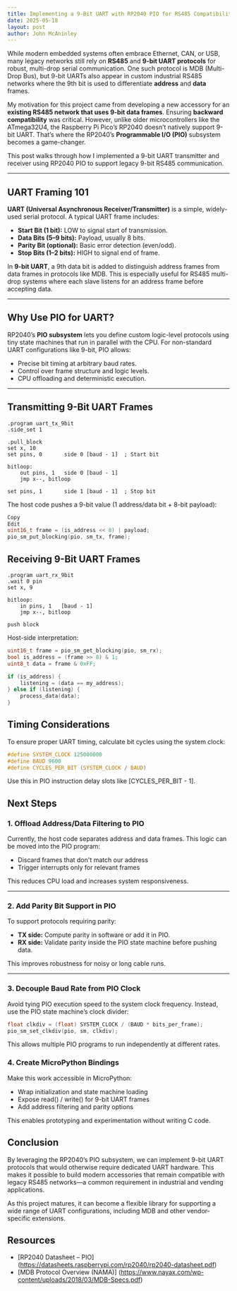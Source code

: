 ```yaml
---
title: Implementing a 9-Bit UART with RP2040 PIO for RS485 Compatibility
date: 2025-05-18
layout: post
author: John McAninley
---
```


While modern embedded systems often embrace Ethernet, CAN, or USB, many legacy networks still rely on **RS485** and **9-bit UART protocols** for robust, multi-drop serial communication. One such protocol is MDB (Multi-Drop Bus), but 9-bit UARTs also appear in custom industrial RS485 networks where the 9th bit is used to differentiate **address** and **data** frames.

My motivation for this project came from developing a new accessory for an **existing RS485 network that uses 9-bit data frames**. Ensuring **backward compatibility** was critical. However, unlike older microcontrollers like the ATmega32U4, the Raspberry Pi Pico’s RP2040 doesn’t natively support 9-bit UART. That’s where the RP2040’s **Programmable I/O (PIO)** subsystem becomes a game-changer.

This post walks through how I implemented a 9-bit UART transmitter and receiver using RP2040 PIO to support legacy 9-bit RS485 communication.

---

## UART Framing 101

**UART (Universal Asynchronous Receiver/Transmitter)** is a simple, widely-used serial protocol. A typical UART frame includes:

- **Start Bit (1 bit):** LOW to signal start of transmission.
- **Data Bits (5–9 bits):** Payload, usually 8 bits.
- **Parity Bit (optional):** Basic error detection (even/odd).
- **Stop Bits (1–2 bits):** HIGH to signal end of frame.

In **9-bit UART**, a 9th data bit is added to distinguish address frames from data frames in protocols like MDB. This is especially useful for RS485 multi-drop systems where each slave listens for an address frame before accepting data.

---

## Why Use PIO for UART?

RP2040’s **PIO subsystem** lets you define custom logic-level protocols using tiny state machines that run in parallel with the CPU. For non-standard UART configurations like 9-bit, PIO allows:

- Precise bit timing at arbitrary baud rates.
- Control over frame structure and logic levels.
- CPU offloading and deterministic execution.

---

## Transmitting 9-Bit UART Frames

```Assembly
.program uart_tx_9bit
.side_set 1

.pull_block
set x, 10
set pins, 0       side 0 [baud - 1]  ; Start bit

bitloop:
    out pins, 1   side 0 [baud - 1]
    jmp x--, bitloop

set pins, 1       side 1 [baud - 1]  ; Stop bit
```

The host code pushes a 9-bit value (1 address/data bit + 8-bit payload):

```c
Copy
Edit
uint16_t frame = (is_address << 8) | payload;
pio_sm_put_blocking(pio, sm_tx, frame);
```

## Receiving 9-Bit UART Frames
```Assembly
.program uart_rx_9bit
.wait 0 pin
set x, 9

bitloop:
    in pins, 1   [baud - 1]
    jmp x--, bitloop

push block
```
Host-side interpretation:
```c
uint16_t frame = pio_sm_get_blocking(pio, sm_rx);
bool is_address = (frame >> 8) & 1;
uint8_t data = frame & 0xFF;

if (is_address) {
    listening = (data == my_address);
} else if (listening) {
    process_data(data);
}
```
## Timing Considerations
To ensure proper UART timing, calculate bit cycles using the system clock:
```c
#define SYSTEM_CLOCK 125000000
#define BAUD 9600
#define CYCLES_PER_BIT (SYSTEM_CLOCK / BAUD)
```
Use this in PIO instruction delay slots like \[CYCLES_PER_BIT - 1\].

## Next Steps

### 1. Offload Address/Data Filtering to PIO

Currently, the host code separates address and data frames. This logic can be moved into the PIO program:

- Discard frames that don't match our address
- Trigger interrupts only for relevant frames

This reduces CPU load and increases system responsiveness.

---

### 2. Add Parity Bit Support in PIO

To support protocols requiring parity:

- **TX side:** Compute parity in software or add it in PIO.
- **RX side:** Validate parity inside the PIO state machine before pushing data.

This improves robustness for noisy or long cable runs.

---

### 3. Decouple Baud Rate from PIO Clock

Avoid tying PIO execution speed to the system clock frequency. Instead, use the PIO state machine’s clock divider:

```c
float clkdiv = (float) SYSTEM_CLOCK / (BAUD * bits_per_frame);
pio_sm_set_clkdiv(pio, sm, clkdiv);
```

This allows multiple PIO programs to run independently at different rates.

### 4. Create MicroPython Bindings
Make this work accessible in MicroPython:

- Wrap initialization and state machine loading
- Expose read() / write() for 9-bit UART frames
- Add address filtering and parity options

This enables prototyping and experimentation without writing C code.

## Conclusion
By leveraging the RP2040’s PIO subsystem, we can implement 9-bit UART protocols that would otherwise require dedicated UART hardware. This makes it possible to build modern accessories that remain compatible with legacy RS485 networks—a common requirement in industrial and vending applications.

As this project matures, it can become a flexible library for supporting a wide range of UART configurations, including MDB and other vendor-specific extensions.

## Resources
- [RP2040 Datasheet – PIO] (https://datasheets.raspberrypi.com/rp2040/rp2040-datasheet.pdf)
- [MDB Protocol Overview (NAMA)] (https://www.nayax.com/wp-content/uploads/2018/03/MDB-Specs.pdf)
